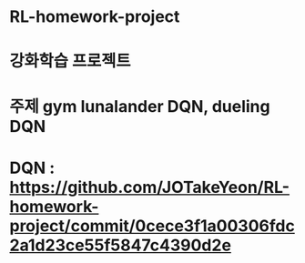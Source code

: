 # RL-homework-project
# 강화학습 프로젝트
# 주제 gym lunalander DQN, dueling DQN
# DQN : https://github.com/JOTakeYeon/RL-homework-project/commit/0cece3f1a00306fdc2a1d23ce55f5847c4390d2e
